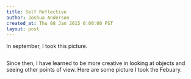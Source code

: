 ```yaml
---
title: Self Reflective
author: Joshua Anderson
created_at: Thu 08 Jan 2015 0:00:00 PST
layout: post
---
```


In september, I took this picture.


<img class="post-image" src="https://s3.amazonaws.com/xatigo/old-pic.jpg" alt="">


Since then, I have learned to be more creative in looking at objects and seeing other points of view. Here are some picture I took the Febuary.

<img class="post-image" src="https://s3.amazonaws.com/xatigo/retake-1.jpg" alt="">

<img class="post-image" src="https://s3.amazonaws.com/xatigo/retake-2.jpg" alt="">

<img class="post-image" src="https://s3.amazonaws.com/xatigo/retake-3.jpg" alt="">
